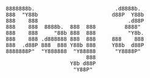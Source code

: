 <pre>
8888888b.                         .d8888b.  
888  "Y88b                       d88P  Y88b 
888    888                            .d88P 
888    888  8888b.  888  888         8888"  
888    888     "88b 888  888          "Y8b. 
888    888 .d888888 888  888     888    888 
888  .d88P 888  888 Y88b 888     Y88b  d88P 
8888888P"  "Y888888  "Y88888      "Y8888P"  
                         888                
                    Y8b d88P                
                     "Y88P"                 
</pre>